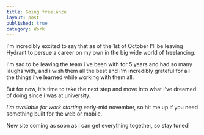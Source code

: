 ```yaml
---
title: Going freelance
layout: post
published: true
category: Work
---
```


I'm incredibly excited to say that as of the 1st of October I'll be leaving Hydrant to persue a career on my own in the big wide world of freelancing.

I'm sad to be leaving the team i've been with for 5 years and had so many laughs with, and i wish them all the best and i'm incredibly grateful for all the things i've learned while working with them all.

But for now, it's time to take the next step and move into what i've dreamed of doing since i was at university.

*I'm available for work starting* early-mid november, so hit me up if you need something built for the web or mobile.

New site coming as soon as i can get everything together, so stay tuned!
